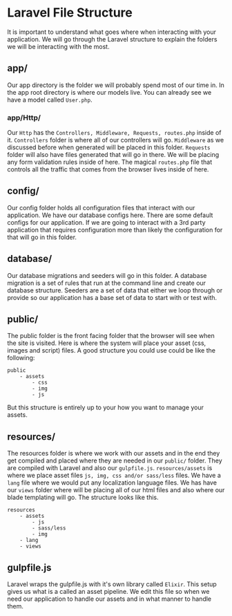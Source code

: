 # Laravel File Structure

It is important to understand what goes where when interacting with your application. We will go through the Laravel structure to explain the folders we will be interacting with the most.

## app/

Our app directory is the folder we will probably spend most of our time in. In the app root directory is where our models live. You can already see we have a model called `User.php`.

### app/Http/

Our `Http` has the `Controllers, Middleware, Requests, routes.php` inside of it. `Controllers` folder is where all of our controllers will go. `Middleware` as we discussed before when generated will be placed in this folder. `Requests` folder will also have files generated that will go in there. We will be placing any form validation rules inside of here. The magical `routes.php` file that controls all the traffic that comes from the browser lives inside of here.

## config/

Our config folder holds all configuration files that interact with our application. We have our database configs here. There are some default configs for our application. If we are going to interact with a 3rd party application that requires configuration more than likely the configuration for that will go in this folder.

## database/

Our database migrations and seeders will go in this folder. A database migration is a set of rules that run at the command line and create our database structure. Seeders are a set of data that either we loop through or provide so our application has a base set of data to start with or test with.

## public/

The public folder is the front facing folder that the browser will see when the site is visited. Here is where the system will place your asset (css, images and script) files. A good structure you could use could be like the following:

```
public
	- assets
		- css
		- img
		- js
```
But this structure is entirely up to your how you want to manage your assets.

## resources/

The resources folder is where we work with our assets and in the end they get compiled and placed where they are needed in our `public/` folder. They are compiled with Laravel and also our `gulpfile.js`. `resources/assets` is where we place asset files `js, img, css and/or sass/less` files. We have a `lang` file where we would put any localization language files. We has have our `views` folder where will be placing all of our html files and also where our blade templating will go. The structure looks like this.

```
resources
	- assets
		- js
		- sass/less
		- img
	- lang
	- views
```

## gulpfile.js

Laravel wraps the gulpfile.js with it's own library called `Elixir`. This setup gives us what is a called an asset pipeline. We edit this file so when we need our application to handle our assets and in what manner to handle them.
